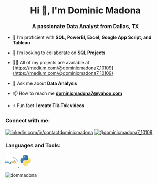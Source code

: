 <h1 align="center">Hi 👋, I'm Dominic Madona</h1>
<h3 align="center">A passionate Data Analyst from Dallas, TX</h3>

- 🌱 I’m proficient with **SQL, PowerBI, Excel, Google App Script, and Tableau**

- 👯 I’m looking to collaborate on **SQL Projects**

- 👨‍💻 All of my projects are available at [https://medium.com/@dominicmadona7_10109](https://medium.com/@dominicmadona7_10109)

- 💬 Ask me about **Data Analysis**

- 📫 How to reach me **dominicmadona7@yahoo.com**

- ⚡ Fun fact **I create Tik-Tok videos**

<h3 align="left">Connect with me:</h3>
<p align="left">
<a href="https://linkedin.com/in/linkedin.com/in/contactdominicmadona" target="blank"><img align="center" src="https://raw.githubusercontent.com/rahuldkjain/github-profile-readme-generator/master/src/images/icons/Social/linked-in-alt.svg" alt="linkedin.com/in/contactdominicmadona" height="30" width="40" /></a>
<a href="https://medium.com/@dominicmadona7_10109" target="blank"><img align="center" src="https://raw.githubusercontent.com/rahuldkjain/github-profile-readme-generator/master/src/images/icons/Social/medium.svg" alt="@dominicmadona7_10109" height="30" width="40" /></a>
</p>

<h3 align="left">Languages and Tools:</h3>
<p align="left"> <a href="https://www.mysql.com/" target="_blank" rel="noreferrer"> <img src="https://raw.githubusercontent.com/devicons/devicon/master/icons/mysql/mysql-original-wordmark.svg" alt="mysql" width="40" height="40"/> </a> <a href="https://www.python.org" target="_blank" rel="noreferrer"> <img src="https://raw.githubusercontent.com/devicons/devicon/master/icons/python/python-original.svg" alt="python" width="40" height="40"/> </a> </p>

<p><img align="center" src="https://github-readme-stats.vercel.app/api/top-langs?username=dommadona&show_icons=true&locale=en&layout=compact" alt="dommadona" /></p>
